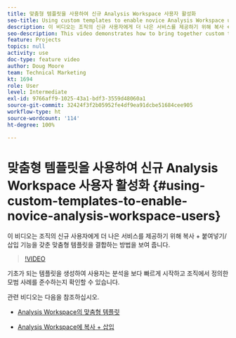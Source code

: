 ```yaml
---
title: 맞춤형 템플릿을 사용하여 신규 Analysis Workspace 사용자 활성화
seo-title: Using custom templates to enable novice Analysis Workspace users
description: 이 비디오는 조직의 신규 사용자에게 더 나은 서비스를 제공하기 위해 복사 + 붙여넣기/삽입 기능을 갖춘 맞춤형 템플릿을 결합하는 방법을 보여 줍니다.
seo-description: This video demonstrates how to bring together custom templates with copy + paste/insert capabilities to better serve novice users in your organization.
feature: Projects
topics: null
activity: use
doc-type: feature video
author: Doug Moore
team: Technical Marketing
kt: 1694
role: User
level: Intermediate
exl-id: 9766aff9-1025-43a1-bdf3-3559d48060a1
source-git-commit: 32424f3f2b05952fe4df9ea91dcbe51684cee905
workflow-type: ht
source-wordcount: '114'
ht-degree: 100%

---
```


# 맞춤형 템플릿을 사용하여 신규 Analysis Workspace 사용자 활성화 {#using-custom-templates-to-enable-novice-analysis-workspace-users}

이 비디오는 조직의 신규 사용자에게 더 나은 서비스를 제공하기 위해 복사 + 붙여넣기/삽입 기능을 갖춘 맞춤형 템플릿을 결합하는 방법을 보여 줍니다.

>[!VIDEO](https://video.tv.adobe.com/v/23234/?quality=12)

기초가 되는 템플릿을 생성하여 사용자는 분석을 보다 빠르게 시작하고 조직에서 정의한 모범 사례를 준수하는지 확인할 수 있습니다.

관련 비디오는 다음을 참조하십시오.

* [Analysis Workspace의 맞춤형 템플릿](https://helpx.adobe.com/kr/analytics/kt/using/create-manage-custom-templates-analysis-workspace-feature-video-use.html)

* [Analysis Workspace에 복사 + 삽입](https://helpx.adobe.com/kr/analytics/kt/using/copy-insert-analysis-workspace-feature-video-use.html)

